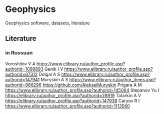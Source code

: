 # Geophysics
Geophysics software, datasets, literature



## Literature
### in Russuan 


Voroshilov V A https://www.elibrary.ru/author_profile.asp?authorid=1099893
Genik I V https://www.elibrary.ru/author_profile.asp?authorid=67312
Dolgal A S https://www.elibrary.ru/author_profile.asp?authorid=147941
Muryskin A S https://www.elibrary.ru/author_items.asp?authorid=966296  https://github.com/AlekseiMuryskin
Prigara A M https://www.elibrary.ru/author_profile.asp?authorid=145064
Stepanov Yu I https://elibrary.ru/author_profile.asp?authorid=28919
Tatarkin A V https://elibrary.ru/author_profile.asp?authorid=147938
Caryov R I https://www.elibrary.ru/author_profile.asp?authorid=1113560





